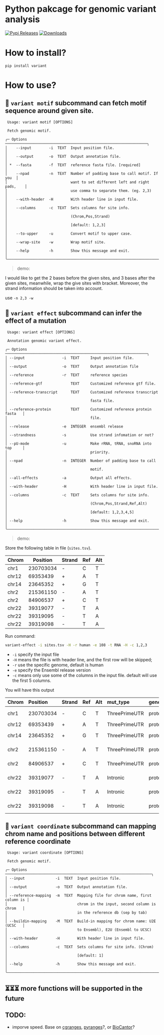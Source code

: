 # Python pakcage for genomic variant analysis

[![Pypi Releases](https://img.shields.io/pypi/v/variant.svg)](https://pypi.python.org/pypi/variant)
[![Downloads](https://pepy.tech/badge/variant)](https://pepy.tech/project/variant)

# How to install?

```
pip install variant
```

# How to use?

## 🧬 `variant motif` subcommand can fetch motif sequence around given site.

```
 Usage: variant motif [OPTIONS]

 Fetch genomic motif.

╭─ Options ─────────────────────────────────────────────────────────────────╮
│    --input        -i  TEXT  Input position file.                          │
│    --output       -o  TEXT  Output annotation file.                       │
│ *  --fasta        -f  TEXT  reference fasta file. [required]              │
│    --npad         -n  TEXT  Number of padding base to call motif. If you  │
│                             want to set different left and right pads,    │
│                             use comma to separate them. (eg. 2,3)         │
│    --with-header  -H        With header line in input file.               │
│    --columns      -c  TEXT  Sets columns for site info.                   │
│                             (Chrom,Pos,Strand)                            │
│                             [default: 1,2,3]                              │
│    --to-upper     -u        Convert motif to upper case.                  │
│    --wrap-site    -w        Wrap motif site.                              │
│    --help         -h        Show this message and exit.                   │
╰───────────────────────────────────────────────────────────────────────────╯
```

> demo:

I would like to get the 2 bases before the given sites, and 3 bases after the given sites, meanwhile, wrap the give sites with bracket. Moreover, the strand information should be taken into account.

use `-n 2,3 -w`

## 🧫 `variant effect` subcommand can infer the effect of a mutation

```
 Usage: variant effect [OPTIONS]

 Annotation genomic variant effect.

╭─ Options ─────────────────────────────────────────────────────────────────╮
│ --input                 -i  TEXT     Input position file.                 │
│ --output                -o  TEXT     Output annotation file               │
│ --reference             -r  TEXT     reference species                    │
│ --reference-gtf             TEXT     Customized reference gtf file.       │
│ --reference-transcript      TEXT     Customized reference transcript      │
│                                      fasta file.                          │
│ --reference-protein         TEXT     Customized reference protein fasta   │
│                                      file.                                │
│ --release               -e  INTEGER  ensembl release                      │
│ --strandness            -s           Use strand infomation or not?        │
│ --pU-mode               -u           Make rRNA, tRNA, snoRNA into top     │
│                                      priority.                            │
│ --npad                  -n  INTEGER  Number of padding base to call       │
│                                      motif.                               │
│ --all-effects           -a           Output all effects.                  │
│ --with-header           -H           With header line in input file.      │
│ --columns               -c  TEXT     Sets columns for site info.          │
│                                      (Chrom,Pos,Strand,Ref,Alt)           │
│                                      [default: 1,2,3,4,5]                 │
│ --help                  -h           Show this message and exit.          │
╰───────────────────────────────────────────────────────────────────────────╯
```

> demo:

Store the following table in file (`sites.tsv`).

| Chrom | Position  | Strand | Ref | Alt |
| ----- | --------- | ------ | --- | --- |
| chr1  | 230703034 | -      | C   | T   |
| chr12 | 69353439  | +      | A   | T   |
| chr14 | 23645352  | +      | G   | T   |
| chr2  | 215361150 | -      | A   | T   |
| chr2  | 84906537  | +      | C   | T   |
| chr22 | 39319077  | -      | T   | A   |
| chr22 | 39319095  | -      | T   | A   |
| chr22 | 39319098  | -      | T   | A   |

Run command:

```bash
variant-effect -i sites.tsv -H -r human -e 108 -t RNA -H -c 1,2,3
```

- `-i` specify the input file
- `-H` means the file is with header line, and the first row will be skipped;
- `-r` use the specific genome, default is human
- `-e` specify the Ensembl release version
- `-c` means only use some of the columns in the input file. default will use the first 5 columns.

You will have this output

| Chrom | Position  | Strand | Ref | Alt | mut_type      | gene_type      | gene_name               | gene_pos | transcript_name             | transcript_pos | transcript_motif      | coding_pos | codon_ref | aa_pos | aa_ref | distance2splice |
| :---- | :-------- | :----- | :-- | :-- | :------------ | :------------- | :---------------------- | :------- | :-------------------------- | :------------- | :-------------------- | :--------- | :-------- | :----- | :----- | --------------- |
| chr1  | 230703034 | -      | C   | T   | ThreePrimeUTR | protein_coding | ENSG00000135744(AGT)    | 42543    | ENST00000680041(AGT-208)    | 1753           | TGTGTCACCCCCAGTCTCCCA | None       | None      | None   | None   | 295             |
| chr12 | 69353439  | +      | A   | T   | ThreePrimeUTR | protein_coding | ENSG00000090382(LYZ)    | 5059     | ENST00000261267(LYZ-201)    | 695            | TAGAACTAATACTGGTGAAAA | None       | None      | None   | None   | 286             |
| chr14 | 23645352  | +      | G   | T   | ThreePrimeUTR | protein_coding | ENSG00000100867(DHRS2)  | 15238    | ENST00000344777(DHRS2-202)  | 1391           | CTGCCATTCTGCCAGACTAGC | None       | None      | None   | None   | 210             |
| chr2  | 215361150 | -      | A   | T   | ThreePrimeUTR | protein_coding | ENSG00000115414(FN1)    | 74924    | ENST00000323926(FN1-201)    | 8012           | GGCCCGCAATACTGTAGGAAC | None       | None      | None   | None   | 476             |
| chr2  | 84906537  | +      | C   | T   | ThreePrimeUTR | protein_coding | ENSG00000034510(TMSB10) | 882      | ENST00000233143(TMSB10-201) | 327            | CCTGGGCACTCCGCGCCGATG | None       | None      | None   | None   | 148             |
| chr22 | 39319077  | -      | T   | A   | Intronic      | protein_coding | ENSG00000100316(RPL3)   | 1313     | ENST00000216146(RPL3-201)   | None           | None                  | None       | None      | None   | None   | None            |
| chr22 | 39319095  | -      | T   | A   | Intronic      | protein_coding | ENSG00000100316(RPL3)   | 1295     | ENST00000216146(RPL3-201)   | None           | None                  | None       | None      | None   | None   | None            |
| chr22 | 39319098  | -      | T   | A   | Intronic      | protein_coding | ENSG00000100316(RPL3)   | 1292     | ENST00000216146(RPL3-201)   | None           | None                  | None       | None      | None   | None   | None            |

## 🧫 `variant coordinate` subcommand can mapping chrom name and positions between different reference coordinate

```
 Usage: variant coordinate [OPTIONS]

 Fetch genomic motif.

╭─ Options ───────────────────────────────────────────────────────────────────╮
│ --input              -i  TEXT  Input position file.                         │
│ --output             -o  TEXT  Output annotation file.                      │
│ --reference-mapping  -m  TEXT  Mapping file for chrom name, first column is │
│                                chrom in the input, second column is chrom   │
│                                in the reference db (sep by tab)             │
│ --buildin-mapping    -M  TEXT  Build-in mapping for chrom name: U2E (UCSC   │
│                                to Ensembl), E2U (Ensembl to UCSC)           │
│ --with-header        -H        With header line in input file.              │
│ --columns            -c  TEXT  Sets columns for site info. (Chrom)          │
│                                [default: 1]                                 │
│ --help               -h        Show this message and exit.                  │
╰─────────────────────────────────────────────────────────────────────────────╯

```

## ⏳⏳⏳ more functions will be supported in the future

## TODO:

- imporve speed. Base on [cgranges](https://github.com/lh3/cgranges), [pyranges](https://github.com/biocore-ntnu/pyranges)?, or [BioCantor](https://github.com/InscriptaLabs/BioCantor)?
